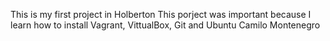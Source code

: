 This is my first project in Holberton 
This porject was important because I learn how to install 
Vagrant, VittualBox, Git and Ubuntu
Camilo Montenegro
